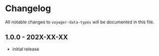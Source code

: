 # Changelog

All notable changes to `voyager-data-types` will be documented in this file.

## 1.0.0 - 202X-XX-XX

- initial release
